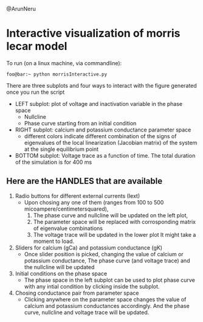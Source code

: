 @ArunNeru

# Interactive visualization of morris lecar model

To run (on a linux machine, via commandline): 
```console
foo@bar:~ python morrisInteractive.py
```

There are three subplots and four ways to interact with the figure generated once you run the script
- LEFT subplot: plot of voltage and inactivation variable in the phase space
	- Nullcline
	- Phase curve starting from an initial condition
- RIGHT subplot: calcium and potassium conductance parameter space
	- different colors indicate different combination of the signs of eigenvalues of the local linearization (Jacobian matrix) of the system at the single equilibrium point 
- BOTTOM subplot: Voltage trace as a function of time. The total duration of the simulation is for 400 ms

## Here are the HANDLES that are available
1. Radio buttons for different external currents (Iext)
	- Upon chosing any one of them (ranges from 100 to 500 micoampere/centimetersquared), 
		1. The phase curve and nullcline will be updated on the left plot,
 		2. The parameter space will be replaced with corrosponding matrix of eigenvalue combinations
		3. The voltage trace will be updated in the lower plot
	It might take a moment to load. 
2. Sliders for calcium (gCa) and potassium conductance (gK)
	- Once slider position is picked, changing the value of calcium or potassium conductance,
	The phase curve (and voltage trace) and the nullcline will be updated
3. Initial conditions on the phase space
	- The phase space in the left subplot can be used to plot phase curve with any intial condition by clicking inside the subplot.
4. Chosing conductance pair from parameter space
	- Clicking anywhere on the parameter space changes the value of calcium and potassium conductances accordingly.
And the phase curve, nullcline and voltage trace will be updated.


